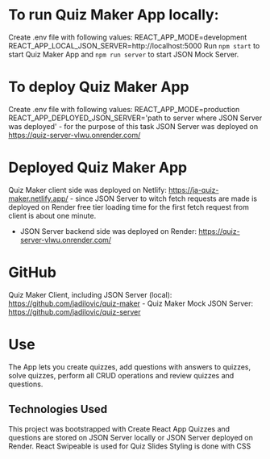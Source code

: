 # To run Quiz Maker App locally:

Create .env file with following values:
REACT_APP_MODE=development
REACT_APP_LOCAL_JSON_SERVER=http://localhost:5000
Run `npm start` to start Quiz Maker App and `npm run server` to start JSON Mock Server.

# To deploy Quiz Maker App

Create .env file with following values:
REACT_APP_MODE=production
REACT_APP_DEPLOYED_JSON_SERVER='path to server where JSON Server was deployed' - for the purpose of this task JSON Server was deployed on https://quiz-server-vlwu.onrender.com/

# Deployed Quiz Maker App

Quiz Maker client side was deployed on Netlify: https://ja-quiz-maker.netlify.app/ - since JSON Server to witch fetch requests are made is deployed on Render free tier loading time for the first fetch request from client is about one minute.

- JSON Server backend side was deployed on Render: https://quiz-server-vlwu.onrender.com/

# GitHub

Quiz Maker Client, including JSON Server (local): https://github.com/jadilovic/quiz-maker -
Quiz Maker Mock JSON Server: https://github.com/jadilovic/quiz-server

# Use

The App lets you create quizzes, add questions with answers to quizzes, solve quizzes, perform all CRUD operations and review quizzes and questions.

## Technologies Used

This project was bootstrapped with Create React App
Quizzes and questions are stored on JSON Server locally or JSON Server deployed on Render.
React Swipeable is used for Quiz Slides
Styling is done with CSS
